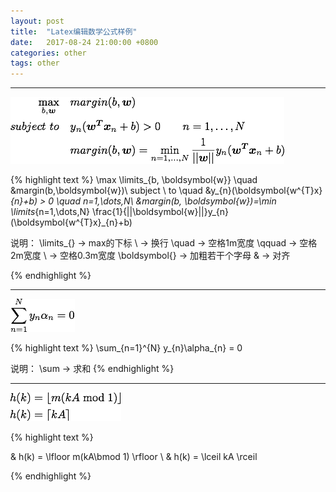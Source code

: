 ```yaml
---
layout: post
title:  "Latex编辑数学公式样例"
date:   2017-08-24 21:00:00 +0800
categories: other
tags: other
---
```


---

![](/images/latex-math-formular/1.png)

{% highlight text %}
\max \limits_{b, \boldsymbol{w}} \quad &margin(b,\boldsymbol{w})\\
subject \ to \quad &y_{n}(\boldsymbol{w^{T}x}_{n}+b) > 0 \quad n=1,\dots,N\\
&margin(b, \boldsymbol{w})=\min \limits_{n=1,\dots,N} \frac{1}{||\boldsymbol{w}||}y_{n}(\boldsymbol{w^{T}x}_{n}+b)

说明：
\limits_{}  ->  max的下标
\\  ->  换行
\quad  ->  空格1m宽度
\qquad  ->  空格2m宽度
\  ->  空格0.3m宽度
\boldsymbol{}  ->  加粗若干个字母
&  ->  对齐

{% endhighlight %}

---

![](/images/latex-math-formular/2.png)

{% highlight text %}
\sum_{n=1}^{N} y_{n}\alpha_{n} = 0

说明：
\sum  -> 求和
{% endhighlight %}


---

![](/images/latex-math-formular/3.png)

{% highlight text %}

& h(k) = \lfloor m(kA\bmod 1) \rfloor \\
& h(k) = \lceil kA \rceil

{% endhighlight %}
